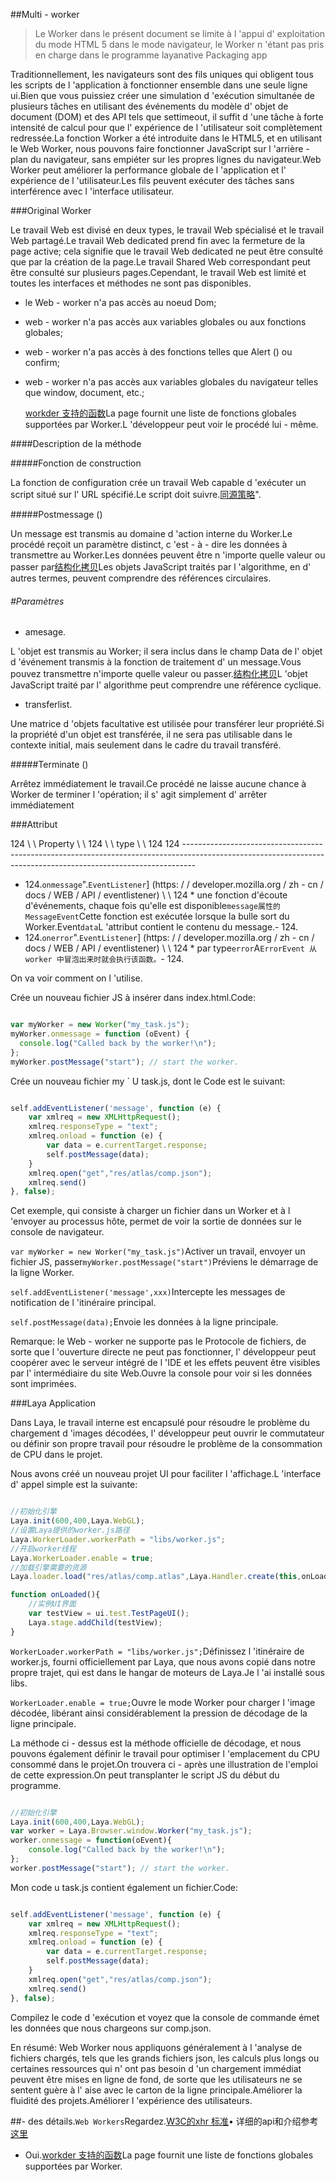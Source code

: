 ##Multi - worker

> Le Worker dans le présent document se limite à l 'appui d' exploitation du mode HTML 5 dans le mode navigateur, le Worker n 'étant pas pris en charge dans le programme layanative Packaging app

Traditionnellement, les navigateurs sont des fils uniques qui obligent tous les scripts de l 'application à fonctionner ensemble dans une seule ligne ui.Bien que vous puissiez créer une simulation d 'exécution simultanée de plusieurs tâches en utilisant des événements du modèle d' objet de document (DOM) et des API tels que settimeout, il suffit d 'une tâche à forte intensité de calcul pour que l' expérience de l 'utilisateur soit complètement redressée.La fonction Worker a été introduite dans le HTML5, et en utilisant le Web Worker, nous pouvons faire fonctionner JavaScript sur l 'arrière - plan du navigateur, sans empiéter sur les propres lignes du navigateur.Web Worker peut améliorer la performance globale de l 'application et l' expérience de l 'utilisateur.Les fils peuvent exécuter des tâches sans interférence avec l 'interface utilisateur.

###Original Worker

Le travail Web est divisé en deux types, le travail Web spécialisé et le travail Web partagé.Le travail Web dedicated prend fin avec la fermeture de la page active; cela signifie que le travail Web dedicated ne peut être consulté que par la création de la page.Le travail Shared Web correspondant peut être consulté sur plusieurs pages.Cependant, le travail Web est limité et toutes les interfaces et méthodes ne sont pas disponibles.

- le Web - worker n'a pas accès au noeud Dom;

- web - worker n'a pas accès aux variables globales ou aux fonctions globales;

- web - worker n'a pas accès à des fonctions telles que Alert () ou confirm;

- web - worker n'a pas accès aux variables globales du navigateur telles que window, document, etc.;


  [workder 支持的函数](https://developer.mozilla.org/En/DOM/Worker/Functions_available_to_workers)La page fournit une liste de fonctions globales supportées par Worker.L 'développeur peut voir le procédé lui - même.

####Description de la méthode

#####Fonction de construction

La fonction de configuration crée un travail Web capable d 'exécuter un script situé sur l' URL spécifié.Le script doit suivre.[同源策略](https://developer.mozilla.org/en/Same_origin_policy_for_JavaScript)".

#####Postmessage ()

Un message est transmis au domaine d 'action interne du Worker.Le procédé reçoit un paramètre distinct, c 'est - à - dire les données à transmettre au Worker.Les données peuvent être n 'importe quelle valeur ou passer par[结构化拷贝](http://www.whatwg.org/specs/web-apps/current-work/multipage/common-dom-interfaces.html%3Ch1%3Etransferable)Les objets JavaScript traités par l 'algorithme, en d' autres termes, peuvent comprendre des références circulaires.

###### #Paramètres

- amesage.

L 'objet est transmis au Worker; il sera inclus dans le champ Data de l' objet d 'événement transmis à la fonction de traitement d' un message.Vous pouvez transmettre n'importe quelle valeur ou passer.[结构化拷贝](http://www.whatwg.org/specs/web-apps/current-work/multipage/common-dom-interfaces.html%3Ch1%3Etransferable)L 'objet JavaScript traité par l' algorithme peut comprendre une référence cyclique.

- transferlist.

Une matrice d 'objets facultative est utilisée pour transférer leur propriété.Si la propriété d'un objet est transférée, il ne sera pas utilisable dans le contexte initial, mais seulement dans le cadre du travail transféré.

#####Terminate ()

Arrêtez immédiatement le travail.Ce procédé ne laisse aucune chance à Worker de terminer l 'opération; il s' agit simplement d' arrêter immédiatement



###Attribut

124 \ \ Property \ \ 124 \ \ type \ \ 124
124 ---------------------------------------------------------------------------------------------------------------------------------------------------------------
- 124.`onmessage`".`EventListener`] (https: / / developer.mozilla.org / zh - cn / docs / WEB / API / eventlistener) \ \ 124 * une fonction d'écoute d'événements, chaque fois qu'elle est disponible`message属性的MessageEvent`Cette fonction est exécutée lorsque la bulle sort du Worker.Event`data`L 'attribut contient le contenu du message.- 124.
- 124.`onerror`".`EventListener`] (https: / / developer.mozilla.org / zh - cn / docs / WEB / API / eventlistener) \ \ 124 * par type`error`A`ErrorEvent 从 worker 中冒泡出来时就会执行该函数。`- 124.

On va voir comment on l 'utilise.

Crée un nouveau fichier JS à insérer dans index.html.Code:


```typescript

var myWorker = new Worker("my_task.js");
myWorker.onmessage = function (oEvent) {
  console.log("Called back by the worker!\n");
};
myWorker.postMessage("start"); // start the worker.
```


Crée un nouveau fichier my ` U task.js, dont le Code est le suivant:


```typescript

self.addEventListener('message', function (e) {
    var xmlreq = new XMLHttpRequest();
    xmlreq.responseType = "text";
    xmlreq.onload = function (e) {
        var data = e.currentTarget.response;
        self.postMessage(data);
    }
    xmlreq.open("get","res/atlas/comp.json");
    xmlreq.send()
}, false);
```


Cet exemple, qui consiste à charger un fichier dans un Worker et à l 'envoyer au processus hôte, permet de voir la sortie de données sur le console de navigateur.

`var myWorker = new Worker("my_task.js")`Activer un travail, envoyer un fichier JS, passer`myWorker.postMessage("start")`Préviens le démarrage de la ligne Worker.

`self.addEventListener('message',xxx)`Intercepte les messages de notification de l 'itinéraire principal.

`self.postMessage(data);`Envoie les données à la ligne principale.

Remarque: le Web - worker ne supporte pas le Protocole de fichiers, de sorte que l 'ouverture directe ne peut pas fonctionner, l' développeur peut coopérer avec le serveur intégré de l 'IDE et les effets peuvent être visibles par l' intermédiaire du site Web.Ouvre la console pour voir si les données sont imprimées.



###Laya Application

Dans Laya, le travail interne est encapsulé pour résoudre le problème du chargement d 'images décodées, l' développeur peut ouvrir le commutateur ou définir son propre travail pour résoudre le problème de la consommation de CPU dans le projet.

Nous avons créé un nouveau projet UI pour faciliter l 'affichage.L 'interface d' appel simple est la suivante:


```typescript

//初始化引擎
Laya.init(600,400,Laya.WebGL);
//设置Laya提供的worker.js路径
Laya.WorkerLoader.workerPath = "libs/worker.js";
//开启worker线程
Laya.WorkerLoader.enable = true;
//加载引擎需要的资源
Laya.loader.load("res/atlas/comp.atlas",Laya.Handler.create(this,onLoaded));

function onLoaded(){
    //实例UI界面
    var testView = ui.test.TestPageUI();
    Laya.stage.addChild(testView);
}
```




 `WorkerLoader.workerPath = "libs/worker.js";`Définissez l 'itinéraire de worker.js, fourni officiellement par Laya, que nous avons copié dans notre propre trajet, qui est dans le hangar de moteurs de Laya.Je l 'ai installé sous libs.

`WorkerLoader.enable = true;`Ouvre le mode Worker pour charger l 'image décodée, libérant ainsi considérablement la pression de décodage de la ligne principale.

La méthode ci - dessus est la méthode officielle de décodage, et nous pouvons également définir le travail pour optimiser l 'emplacement du CPU consommé dans le projet.On trouvera ci - après une illustration de l'emploi de cette expression.On peut transplanter le script JS du début du programme.


```typescript

//初始化引擎
Laya.init(600,400,Laya.WebGL);
var worker = Laya.Browser.window.Worker("my_task.js");
worker.onmessage = function(oEvent){
    console.log("Called back by the worker!\n");
};
worker.postMessage("start"); // start the worker.
```


Mon code u task.js contient également un fichier.Code:


```javascript

self.addEventListener('message', function (e) {
    var xmlreq = new XMLHttpRequest();
    xmlreq.responseType = "text";
    xmlreq.onload = function (e) {
        var data = e.currentTarget.response;
        self.postMessage(data);
    }
    xmlreq.open("get","res/atlas/comp.json");
    xmlreq.send()
}, false);
```


Compilez le code d 'exécution et voyez que la console de commande émet les données que nous chargeons sur comp.json.

En résumé: Web Worker nous appliquons généralement à l 'analyse de fichiers chargés, tels que les grands fichiers json, les calculs plus longs ou certaines ressources qui n' ont pas besoin d 'un chargement immédiat peuvent être mises en ligne de fond, de sorte que les utilisateurs ne se sentent guère à l' aise avec le carton de la ligne principale.Améliorer la fluidité des projets.Améliorer l 'expérience des utilisateurs.

##- des détails.`Web Workers`Regardez.[W3C的xhr 标准](https://www.w3.org/TR/workers/)• 详细的api和介绍参考[这里](https://developer.mozilla.org/en-US/docs/Web/API/Worker/)
- Oui.[workder 支持的函数](https://developer.mozilla.org/En/DOM/Worker/Functions_available_to_workers)La page fournit une liste de fonctions globales supportées par Worker.